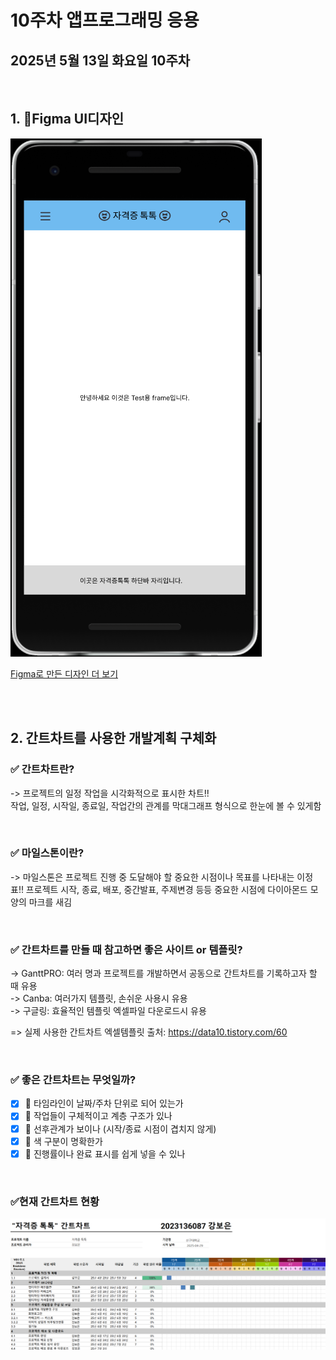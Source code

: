 # 10주차 앱프로그래밍 응용

## 2025년 5월 13일 화요일 10주차
 <br>
 
## 1. 📱Figma UI디자인

![Figma 디자인 초안](https://raw.githubusercontent.com/bbobbony/Images/main/%ED%8F%AC%ED%8A%B8%ED%8F%B4%EB%A6%AC%EC%98%A4/%EC%8A%A4%ED%81%AC%EB%A6%B0%EC%83%B7%202025-05-13%20151932.png)


[Figma로 만든 디자인 더 보기](https://www.figma.com/design/XwJwbxamqBo9rgnnQyCNJA/%EC%9E%90%EA%B2%A9%EC%A6%9D%ED%86%A1%ED%86%A1?node-id=0-1&m=dev&t=Y96pl90NlaRuQ4xZ-1)

<br>
<br>

## 2. 간트차트를 사용한 개발계획 구체화
### ✅ 간트차트란?
-> 프로젝트의 일정 작업을 시각화적으로 표시한 차트!! <br>
작업, 일정, 시작일, 종료일, 작업간의 관계를 막대그래프 형식으로 한눈에 볼 수 있게함

<br>

### ✅ 마일스톤이란?
-> 마일스톤은 프로젝트 진행 중 도달해야 할 중요한 시점이나 목표를 나타내는 이정표!!
프로젝트 시작, 종료, 배포, 중간발표, 주제변경 등등 중요한 시점에 다이아몬드 모양의 마크를 새김 

<br>

### ✅ 간트차트를 만들 때 참고하면 좋은 사이트 or 템플릿?
-> GanttPRO: 여러 명과 프로젝트를 개발하면서 공동으로 간트차트를 기록하고자 할 때 유용 <br>
-> Canba: 여러가지 템플릿, 손쉬운 사용시 유용 <br>
-> 구글링:  효율적인 템플릿 엑셀파일 다운로드시 유용 <br>

=> 실제 사용한 간트차트 엑셀템플릿 출처: https://data10.tistory.com/60

<br>

### ✅ 좋은 간트차트는 무엇일까?
- [x] 📅 타임라인이 날짜/주차 단위로 되어 있는가
- [X] 🧱 작업들이 구체적이고 계층 구조가 있나
- [X] 🧩 선후관계가 보이나 (시작/종료 시점이 겹치지 않게)
- [X] 🌈 색 구분이 명확한가
- [X] 💫 진행률이나 완료 표시를 쉽게 넣을 수 있나

<br>

### ✅현재 간트차트 현황

![간트차트 10주차까지](https://github.com/bbobbony/Images/blob/main/%EC%95%B1%ED%94%84%EB%A1%9C%EA%B7%B8%EB%9E%98%EB%B0%8D%20%EA%B3%BC%EC%A0%9C/%EC%8A%A4%ED%81%AC%EB%A6%B0%EC%83%B7%202025-05-20%20143325.png)

<br>
<br>
<br>
<br>
